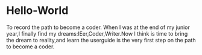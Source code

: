# Hello-World
To record the path to become a coder.
When I was at the end of my junior year,I finally find my dreams:IEer,Coder,Writer.Now I think is time to bring the dream to reality,and learn the userguide is the very first step on the path to become a coder.
